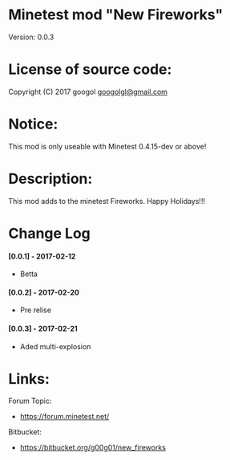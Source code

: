 Minetest mod "New Fireworks"
======================
Version: 0.0.3

# License of source code:
Copyright (C) 2017 googol <googolgl@gmail.com>

# Notice:
This mod is only useable with Minetest 0.4.15-dev or above!

# Description:
This mod adds to the minetest Fireworks.
Happy Holidays!!!


# Change Log
#### [0.0.1] - 2017-02-12
- Betta
#### [0.0.2] - 2017-02-20
- Pre relise
#### [0.0.3] - 2017-02-21
- Aded multi-explosion

# Links:
Forum Topic:
- <https://forum.minetest.net/>

Bitbucket:
- <https://bitbucket.org/g00g01/new_fireworks>
